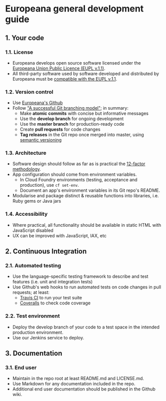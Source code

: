 # Europeana general development guide

## 1. Your code

### 1.1. License

* Europeana develops open source software licensed under the [Europeana Union Public Licence (EUPL v.1.1)](https://joinup.ec.europa.eu/community/eupl/og_page/european-union-public-licence-eupl-v11).
* All third-party software used by software developed and distributed by
  Europeana must be [compatible with the EUPL v.1.1](https://joinup.ec.europa.eu/software/page/eupl/eupl-compatible-open-source-licences).

### 1.2. Version control
* Use [Europeana's Github](https://github.com/europeana)
* Follow ["A successful Git branching model"](http://nvie.com/posts/a-successful-git-branching-model/);
  in summary:
  * Make **atomic commits** with concise but informative messages
  * Use the **develop branch** for ongoing development
  * Use the **master branch** for production-ready code
  * Create **pull requests** for code changes
  * **Tag releases** in the Git repo once merged into master, using [semantic versioning](http://semver.org/)

### 1.3. Architecture

* Software design should follow as far as is practical the [12-factor methodology](http://12factor.net/).
* App configuration should come from environment variables.
  * In Cloud Foundry environments (testing, acceptance and production), use `cf set-env`.
  * Document an app's environment variables in its Git repo's README.
* Modularise and package distinct & reusable functions into libraries, i.e. Ruby
  gems or Java jars

### 1.4. Accessibility

* Where practical, all functionality should be available in static HTML with
  JavaScript disabled
* UX can be improved with JavaScript, IAX, etc

## 2. Continuous Integration

### 2.1. Automated testing
* Use the language-specific testing framework to describe and test features (i.e. unit and integration tests)
* Use Github's web hooks to run automated tests on code changes in pull requests; at least:
  * [Travis CI](https://travis-ci.org/) to run your test suite
  * [Coveralls](https://coveralls.io/) to check code coverage

### 2.2. Test environment

* Deploy the develop branch of your code to a test space in the intended
  production environment.
* Use our Jenkins service to deploy.

## 3. Documentation

### 3.1. End user

* Maintain in the repo root at least README.md and LICENSE.md.
* Use Markdown for any documentation included in the repo.
* Additional end user documentation should be published in the Github wiki.
